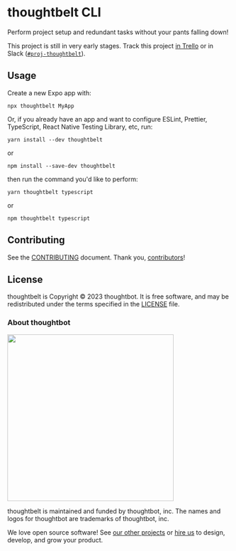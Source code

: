 # thoughtbelt CLI

Perform project setup and redundant tasks without your pants falling down!

This project is still in very early stages. Track this project [in Trello](https://trello.com/b/AGqz2thm/react-native-cli) or in Slack ([`#proj-thoughtbelt`](https://thoughtbot.slack.com/archives/C050UJTCWPR)).

## Usage

Create a new Expo app with:

```
npx thoughtbelt MyApp
```

Or, if you already have an app and want to configure ESLint, Prettier, TypeScript, React Native Testing Library, etc, run:

```
yarn install --dev thoughtbelt
```

or

```
npm install --save-dev thoughtbelt
```

then run the command you'd like to perform:

```
yarn thoughtbelt typescript
```

or

```
npm thoughtbelt typescript
```

## Contributing

See the [CONTRIBUTING](./CONTRIBUTING.md) document. Thank you, [contributors](https://github.com/thoughtbot/fishery/graphs/contributors)!

## License

thoughtbelt is Copyright © 2023 thoughtbot. It is free software, and may be
redistributed under the terms specified in the [LICENSE](/LICENSE) file.

### About thoughtbot

<img src="https://thoughtbot.com/thoughtbot-logo-for-readmes.svg" width="375" />

thoughtbelt is maintained and funded by thoughtbot, inc.
The names and logos for thoughtbot are trademarks of thoughtbot, inc.

We love open source software! See [our other projects][community] or
[hire us][hire] to design, develop, and grow your product.

[community]: https://thoughtbot.com/community?utm_source=github
[hire]: https://thoughtbot.com/hire-us?utm_source=github
